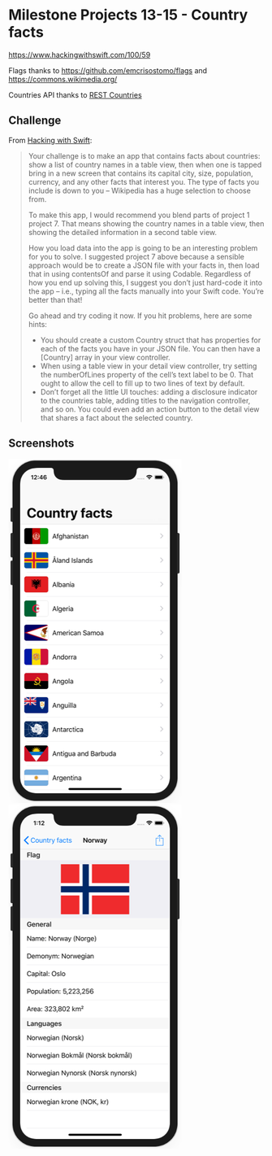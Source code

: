 # Milestone Projects 13-15 - Country facts

https://www.hackingwithswift.com/100/59

Flags thanks to https://github.com/emcrisostomo/flags and https://commons.wikimedia.org/

Countries API thanks to [REST Countries](https://restcountries.eu/)

## Challenge

From [Hacking with Swift](https://www.hackingwithswift.com/guide/6/3/challenge):
>Your challenge is to make an app that contains facts about countries: show a list of country names in a table view, then when one is tapped bring in a new screen that contains its capital city, size, population, currency, and any other facts that interest you. The type of facts you include is down to you – Wikipedia has a huge selection to choose from.
>
>To make this app, I would recommend you blend parts of project 1 project 7. That means showing the country names in a table view, then showing the detailed information in a second table view.
>
>How you load data into the app is going to be an interesting problem for you to solve. I suggested project 7 above because a sensible approach would be to create a JSON file with your facts in, then load that in using contentsOf and parse it using Codable. Regardless of how you end up solving this, I suggest you don’t just hard-code it into the app – i.e., typing all the facts manually into your Swift code. You’re better than that!
>
>Go ahead and try coding it now. If you hit problems, here are some hints:
>
>- You should create a custom Country struct that has properties for each of the facts you have in your JSON file. You can then have a [Country] array in your view controller.
>- When using a table view in your detail view controller, try setting the numberOfLines property of the cell’s text label to be 0. That ought to allow the cell to fill up to two lines of text by default.
>- Don’t forget all the little UI touches: adding a disclosure indicator to the countries table, adding titles to the navigation controller, and so on. You could even add an action button to the detail view that shares a fact about the selected country.

## Screenshots

![screenshot1](screenshots/screen01.png)
![screenshot2](screenshots/screen02.png)
